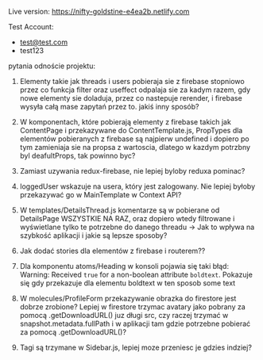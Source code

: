 Live version: https://nifty-goldstine-e4ea2b.netlify.com

Test Account:
- test@test.com
- test123





pytania odnoście projektu:

1. Elementy takie jak threads i users pobieraja sie z firebase stopniowo przez co funkcja filter oraz useffect 
odpalaja sie za kadym razem, gdy nowe elementy sie doladuja, przez co nastepuje rerender, i firebase wysyła 
całą mase zapytań przez to. jakiś inny sposób?

2. W komponentach, które pobierają elementy z firebase takich jak ContentPage i przekazywane do ContentTemplate.js,
PropTypes dla elementów pobieranych z firebase są najpierw undefined i dopiero po tym zamieniaja sie na propsa z
wartoscia, dlatego w kazdym potrzbny byl deafultProps, tak powinno byc?

3. Zamiast uzywania redux-firebase, nie lepiej byloby reduxa pominac?

4. loggedUser wskazuje na usera, który jest zalogowany. Nie lepiej byłoby przekazywać go w MainTemplate w Context API?

5. W   templates/DetailsThread.js   komentarze są w pobierane od DetailsPage WSZYSTKIE NA RAZ, oraz dopiero wtedy filtrowane i wyświetlane tylko te potrzebne do danego threadu -> Jak to wpływa na szybkość aplikacji i jakie są lepsze sposoby?

6. Jak dodać stories dla elementów z firebase i routerem??

7. Dla komponentu atoms/Heading w konsoli pojawia się taki błąd:
Warning: Received `true` for a non-boolean attribute `boldtext`.
Pokazuje się gdy przekazuje dla elementu boldtext w ten sposob <Heading boldtext>some text</Heading>

8. W molecules/ProfileForm przekazywanie obrazka do firestore jest dobrze zrobione?
Lepiej w firestore trzymac avatary jako pobrany za pomocą .getDownloadURL() juz długi src, czy raczej
trzymać w snapshot.metadata.fullPath i w aplikacji tam gdzie potrzebne pobierać za pomocą .getDownloadURL()?

9. Tagi są trzymane w Sidebar.js, lepiej moze przeniesc je gdzies indziej?
